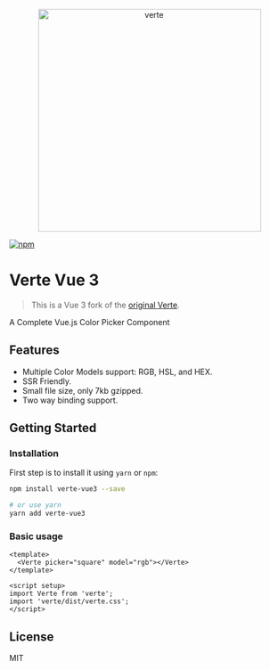 <p align="center">
  <a href="https://github.com/aiming-pro/verte-vue3" target="_blank">
    <img width="400" alt="verte" src="https://aiming-pro.github.io/verte-vue3/verte.png">
  </a>
</p>

[![npm](https://img.shields.io/npm/v/verte-vue3.svg)](https://www.npmjs.com/package/verte-vue3)

# Verte Vue 3

> This is a Vue 3 fork of the [original Verte](https://github.com/baianat/verte).

A Complete Vue.js Color Picker Component

## Features

- Multiple Color Models support: RGB, HSL, and HEX.
- SSR Friendly.
- Small file size, only 7kb gzipped.
- Two way binding support.

## Getting Started

### Installation

First step is to install it using `yarn` or `npm`:

```bash
npm install verte-vue3 --save

# or use yarn
yarn add verte-vue3
```

### Basic usage

```vue
<template>
  <Verte picker="square" model="rgb"></Verte>
</template>

<script setup>
import Verte from 'verte';
import 'verte/dist/verte.css';
</script>
```

## License

MIT
